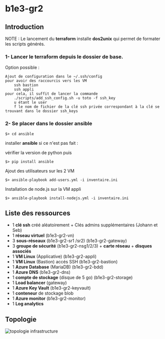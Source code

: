 # b1e3-gr2
## Introduction

NOTE : Le lancement du __terraform__ installe __dos2unix__ qui permet de formater les scripts générés.

### 1- Lancer le terraform depuis le dossier de base.

Option possible :

    Ajout de configuration dans le ~/.ssh/config
    pour avoir des raccourcis vers les VM
        ssh bastion 
        ssh appli
    pour cela, il suffit de lancer la commande
        ./scripts/add_ssh_config.sh -u toto -f ssh_key
        u étant le user
        f le nom de fichier de la clé ssh privée correspondant à la clé se trouvant dans le dossier ssh_keys

### 2- Se placer dans le dossier ansible 

```$> cd ansible```

installer __ansible__ si ce n'est pas fait :

vérifier la version de python puis 

```$> pip install ansible```

Ajout des utilisateurs sur les 2 VM

```$> ansible-playbook add-users.yml -i inventaire.ini```

Installation de node.js sur la VM appli

```$> ansible-playbook install-nodejs.yml -i inventaire.ini```


## Liste des ressources
- 1 **clé ssh** créé aléatoirement + Clés admins supplémentaires (Johann et Seb) 
- 1 **réseau virtuel** (b1e3-gr2-vn)
- 3 **sous-réseaux** (b1e3-gr2-sr1 /sr2) (b1e3-gr2-gateway)
- 3 **groupe de sécurité** (b1e3-gr2-nsg1/2/3) + **carte réseau** + **disques associés** 
- 1 **VM Linux** (Applicative) (b1e3-gr2-appli) 
- 1 **VM Linux** (Bastion) accés SSH (b1e3-gr2-bastion) 
- 1 **Azure Database** (MariaDB) (b1e3-gr2-bdd) 
- 1 **Azure DNS** (b1e3-gr2-dns) 
- 1 **compte de stockage** (disque de 5 go) (b1e3-gr2-storage) 
- 1 **Load balancer** (gateway)
- 1 **Azure Key Vault** (b1e3-gr2-keyvault) 
- 1 **conteneur** de stockage blob 
- 1 **Azure monitor** (b1e3-gr2-monitor) 
- 1 **Log analytics**
  
## Topologie
![topologie infrastructure](https://github.com/Simplon-AdminCloud-Bordeaux-2023-2025/b1e3-gr2/assets/132474933/2545d086-35ec-44cc-a23c-3b4083791c2e)
